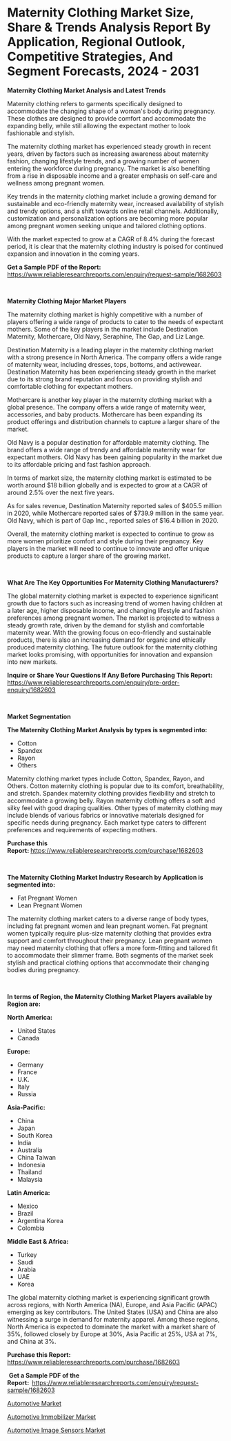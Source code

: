 <p><h1>Maternity Clothing Market Size, Share & Trends Analysis Report By Application, Regional Outlook, Competitive Strategies, And Segment Forecasts, 2024 - 2031</h1></p><p><strong>Maternity Clothing Market Analysis and Latest Trends</strong></p>
<p><p>Maternity clothing refers to garments specifically designed to accommodate the changing shape of a woman's body during pregnancy. These clothes are designed to provide comfort and accommodate the expanding belly, while still allowing the expectant mother to look fashionable and stylish.</p><p>The maternity clothing market has experienced steady growth in recent years, driven by factors such as increasing awareness about maternity fashion, changing lifestyle trends, and a growing number of women entering the workforce during pregnancy. The market is also benefiting from a rise in disposable income and a greater emphasis on self-care and wellness among pregnant women.</p><p>Key trends in the maternity clothing market include a growing demand for sustainable and eco-friendly maternity wear, increased availability of stylish and trendy options, and a shift towards online retail channels. Additionally, customization and personalization options are becoming more popular among pregnant women seeking unique and tailored clothing options.</p><p>With the market expected to grow at a CAGR of 8.4% during the forecast period, it is clear that the maternity clothing industry is poised for continued expansion and innovation in the coming years.</p></p>
<p><strong>Get a Sample PDF of the Report:&nbsp;</strong> <a href="https://www.reliableresearchreports.com/enquiry/request-sample/1682603">https://www.reliableresearchreports.com/enquiry/request-sample/1682603</a></p>
<p>&nbsp;</p>
<p><strong>Maternity Clothing Major Market Players</strong></p>
<p><p>The maternity clothing market is highly competitive with a number of players offering a wide range of products to cater to the needs of expectant mothers. Some of the key players in the market include Destination Maternity, Mothercare, Old Navy, Seraphine, The Gap, and Liz Lange.</p><p>Destination Maternity is a leading player in the maternity clothing market with a strong presence in North America. The company offers a wide range of maternity wear, including dresses, tops, bottoms, and activewear. Destination Maternity has been experiencing steady growth in the market due to its strong brand reputation and focus on providing stylish and comfortable clothing for expectant mothers.</p><p>Mothercare is another key player in the maternity clothing market with a global presence. The company offers a wide range of maternity wear, accessories, and baby products. Mothercare has been expanding its product offerings and distribution channels to capture a larger share of the market.</p><p>Old Navy is a popular destination for affordable maternity clothing. The brand offers a wide range of trendy and affordable maternity wear for expectant mothers. Old Navy has been gaining popularity in the market due to its affordable pricing and fast fashion approach.</p><p>In terms of market size, the maternity clothing market is estimated to be worth around $18 billion globally and is expected to grow at a CAGR of around 2.5% over the next five years.</p><p>As for sales revenue, Destination Maternity reported sales of $405.5 million in 2020, while Mothercare reported sales of $739.9 million in the same year. Old Navy, which is part of Gap Inc., reported sales of $16.4 billion in 2020.</p><p>Overall, the maternity clothing market is expected to continue to grow as more women prioritize comfort and style during their pregnancy. Key players in the market will need to continue to innovate and offer unique products to capture a larger share of the growing market.</p></p>
<p>&nbsp;</p>
<p><strong>What Are The Key Opportunities For Maternity Clothing Manufacturers?</strong></p>
<p><p>The global maternity clothing market is expected to experience significant growth due to factors such as increasing trend of women having children at a later age, higher disposable income, and changing lifestyle and fashion preferences among pregnant women. The market is projected to witness a steady growth rate, driven by the demand for stylish and comfortable maternity wear. With the growing focus on eco-friendly and sustainable products, there is also an increasing demand for organic and ethically produced maternity clothing. The future outlook for the maternity clothing market looks promising, with opportunities for innovation and expansion into new markets.</p></p>
<p><strong>Inquire or Share Your Questions If Any Before Purchasing This Report:</strong> <a href="https://www.reliableresearchreports.com/enquiry/pre-order-enquiry/1682603">https://www.reliableresearchreports.com/enquiry/pre-order-enquiry/1682603</a></p>
<p>&nbsp;</p>
<p><strong>Market Segmentation</strong></p>
<p><strong>The Maternity Clothing Market Analysis by types is segmented into:</strong></p>
<p><ul><li>Cotton</li><li>Spandex</li><li>Rayon</li><li>Others</li></ul></p>
<p><p>Maternity clothing market types include Cotton, Spandex, Rayon, and Others. Cotton maternity clothing is popular due to its comfort, breathability, and stretch. Spandex maternity clothing provides flexibility and stretch to accommodate a growing belly. Rayon maternity clothing offers a soft and silky feel with good draping qualities. Other types of maternity clothing may include blends of various fabrics or innovative materials designed for specific needs during pregnancy. Each market type caters to different preferences and requirements of expecting mothers.</p></p>
<p><strong>Purchase this Report:&nbsp;</strong><a href="https://www.reliableresearchreports.com/purchase/1682603">https://www.reliableresearchreports.com/purchase/1682603</a></p>
<p>&nbsp;</p>
<p><strong>The Maternity Clothing Market Industry Research by Application is segmented into:</strong></p>
<p><ul><li>Fat Pregnant Women</li><li>Lean Pregnant Women</li></ul></p>
<p><p>The maternity clothing market caters to a diverse range of body types, including fat pregnant women and lean pregnant women. Fat pregnant women typically require plus-size maternity clothing that provides extra support and comfort throughout their pregnancy. Lean pregnant women may need maternity clothing that offers a more form-fitting and tailored fit to accommodate their slimmer frame. Both segments of the market seek stylish and practical clothing options that accommodate their changing bodies during pregnancy.</p></p>
<p>&nbsp;</p>
<p><strong>In terms of Region, the Maternity Clothing Market Players available by Region are:</strong></p>
<p>
    <p> <strong> North America: </strong>
        <ul>
            <li>United States</li>
            <li>Canada</li>
        </ul>
        </p> 
    <p> <strong> Europe: </strong>
        <ul>
            <li>Germany</li>
            <li>France</li>
            <li>U.K.</li>
            <li>Italy</li>
            <li>Russia</li>
        </ul>
        </p> 
    <p> <strong> Asia-Pacific: </strong>
        <ul>
            <li>China</li>
            <li>Japan</li>
            <li>South Korea</li>
            <li>India</li>
            <li>Australia</li>
            <li>China Taiwan</li>
            <li>Indonesia</li>
            <li>Thailand</li>
            <li>Malaysia</li>
        </ul>
        </p> 
    <p> <strong> Latin America: </strong>
        <ul>
            <li>Mexico</li>
            <li>Brazil</li>
            <li>Argentina Korea</li>
            <li>Colombia</li>
        </ul>
        </p> 
    <p> <strong> Middle East & Africa: </strong>
        <ul>
            <li>Turkey</li>
            <li>Saudi</li>
            <li>Arabia</li>
            <li>UAE</li>
            <li>Korea</li>
        </ul>
    </p>
    </p>
<p><p>The global maternity clothing market is experiencing significant growth across regions, with North America (NA), Europe, and Asia Pacific (APAC) emerging as key contributors. The United States (USA) and China are also witnessing a surge in demand for maternity apparel. Among these regions, North America is expected to dominate the market with a market share of 35%, followed closely by Europe at 30%, Asia Pacific at 25%, USA at 7%, and China at 3%.</p></p>
<p><strong>Purchase this Report: </strong><a href="https://www.reliableresearchreports.com/purchase/1682603">https://www.reliableresearchreports.com/purchase/1682603</a></p>
<p>&nbsp;<strong>Get a Sample PDF of the Report:&nbsp;&nbsp;</strong><a href="https://www.reliableresearchreports.com/enquiry/request-sample/1682603">https://www.reliableresearchreports.com/enquiry/request-sample/1682603</a></p>
<p><strong></strong></p>
<p><p><a href="https://gamy-alyssum-396.notion.site/Insights-into-Automotive-Market-Size-Analysing-Market-Share-Trends-and-Growth-from-2024-to-2031-2ebc8fd04d1b4219b4ef1752b015894b">Automotive Market</a></p><p><a href="https://natural-crush-b99.notion.site/Automotive-Immobilizer-Market-Size-Focuses-on-Market-Dynamics-In-Depth-Analysis-and-Future-Projecti-7f492bcfa1fb42bba0b7febdc6e3f578">Automotive Immobilizer Market</a></p><p><a href="https://boundless-drawbridge-702.notion.site/Global-Automotive-Image-Sensors-Market-Size-and-Market-Trends-Insights-and-Projections-from-2024-to-b05eefb2eda341dda69bf45b964fd71f">Automotive Image Sensors Market</a></p></p>